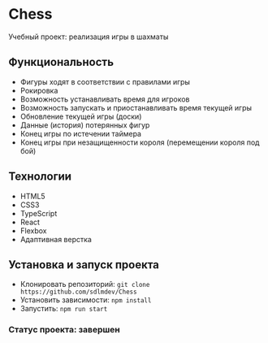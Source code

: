 # Chess

Учебный проект: реализация игры в шахматы

## Функциональность

* Фигуры ходят в соответствии с правилами игры
* Рокировка
* Возможность устанавливать время для игроков
* Возможность запускать и приостанавливать время текущей игры
* Обновление текущей игры (доски)
* Данные (история) потерянных фигур
* Конец игры по истечении таймера
* Конец игры при незащищенности короля (перемещении короля под бой)

## Технологии

* HTML5
* CSS3
* TypeScript
* React
* Flexbox
* Адаптивная верстка

## Установка и запуск проекта

* Клонировать репозиторий: `git clone https://github.com/sdlmdev/Chess`
* Установить зависимости: `npm install`
* Запустить: `npm run start`

### Статус проекта: завершен
